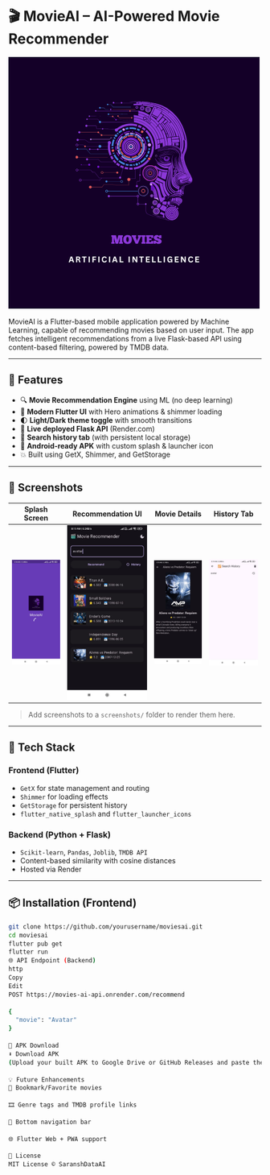 # 🎬 MovieAI – AI-Powered Movie Recommender

![App Logo](assets/logo.png)

MovieAI is a Flutter-based mobile application powered by Machine Learning, capable of recommending movies based on user input. The app fetches intelligent recommendations from a live Flask-based API using content-based filtering, powered by TMDB data.

---

## 🚀 Features

- 🔍 **Movie Recommendation Engine** using ML (no deep learning)
- 🎨 **Modern Flutter UI** with Hero animations & shimmer loading
- 🌓 **Light/Dark theme toggle** with smooth transitions
- 🧠 **Live deployed Flask API** (Render.com)
- 🔁 **Search history tab** (with persistent local storage)
- 📱 **Android-ready APK** with custom splash & launcher icon
- 💥 Built using GetX, Shimmer, and GetStorage

---

## 📸 Screenshots

| Splash Screen | Recommendation UI | Movie Details | History Tab |
|---------------|-------------------|---------------|-------------|
| ![splash](screenshots/splash.jpg) | ![home](screenshots/home.jpg) | ![details](screenshots/details.jpg) | ![history](screenshots/history.jpg) |

> Add screenshots to a `screenshots/` folder to render them here.

---

## 🧠 Tech Stack

### Frontend (Flutter)
- `GetX` for state management and routing
- `Shimmer` for loading effects
- `GetStorage` for persistent history
- `flutter_native_splash` and `flutter_launcher_icons`

### Backend (Python + Flask)
- `Scikit-learn`, `Pandas`, `Joblib`, `TMDB API`
- Content-based similarity with cosine distances
- Hosted via Render

---

## 📦 Installation (Frontend)

```bash
git clone https://github.com/yourusername/moviesai.git
cd moviesai
flutter pub get
flutter run
🌐 API Endpoint (Backend)
http
Copy
Edit
POST https://movies-ai-api.onrender.com/recommend

{
  "movie": "Avatar"
}

📱 APK Download
⬇ Download APK
(Upload your built APK to Google Drive or GitHub Releases and paste the link)

💡 Future Enhancements
🔖 Bookmark/Favorite movies

🎞️ Genre tags and TMDB profile links

🧭 Bottom navigation bar

🌐 Flutter Web + PWA support

📜 License
MIT License © SaranshDataAI
